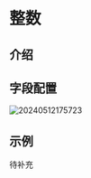 # 整数

## 介绍

## 字段配置

![20240512175723](https://static-docs.nocobase.com/20240512175723.png)

## 示例

待补充